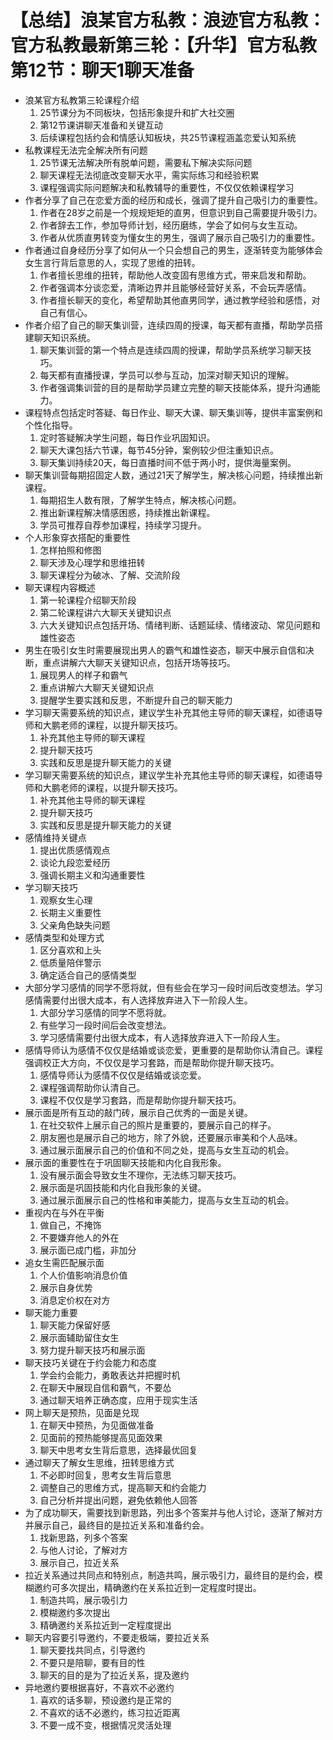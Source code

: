 # 【总结】浪某官方私教：浪迹官方私教：官方私教最新第三轮：【升华】官方私教第12节：聊天1聊天准备

-   浪某官方私教第三轮课程介绍
    1.  25节课分为不同板块，包括形象提升和扩大社交圈
    2.  第12节课讲聊天准备和关键互动
    3.  后续课程包括约会和情感认知板块，共25节课程涵盖恋爱认知系统
-   私教课程无法完全解决所有问题
    1.  25节课无法解决所有脱单问题，需要私下解决实际问题
    2.  聊天课程无法彻底改变聊天水平，需实际练习和经验积累
    3.  课程强调实际问题解决和私教辅导的重要性，不仅仅依赖课程学习
-   作者分享了自己在恋爱方面的经历和成长，强调了提升自己吸引力的重要性。
    1.  作者在28岁之前是一个规规矩矩的直男，但意识到自己需要提升吸引力。
    2.  作者辞去工作，参加导师计划，经历磨练，学会了如何与女生互动。
    3.  作者从优质直男转变为懂女生的男生，强调了展示自己吸引力的重要性。
-   作者通过自身经历分享了如何从一个只会想自己的男生，逐渐转变为能够体会女生言行背后意思的人，实现了思维的扭转。
    1.  作者擅长思维的扭转，帮助他人改变固有思维方式，带来启发和帮助。
    2.  作者强调本分谈恋爱，清晰边界并且能够经营好关系，不会玩弄感情。
    3.  作者擅长聊天的变化，希望帮助其他直男同学，通过教学经验和感悟，对自己有信心。
-   作者介绍了自己的聊天集训营，连续四周的授课，每天都有直播，帮助学员搭建聊天知识系统。
    1.  聊天集训营的第一个特点是连续四周的授课，帮助学员系统学习聊天技巧。
    2.  每天都有直播授课，学员可以参与互动，加深对聊天知识的理解。
    3.  作者强调集训营的目的是帮助学员建立完整的聊天技能体系，提升沟通能力。
-   课程特点包括定时答疑、每日作业、聊天大课、聊天集训等，提供丰富案例和个性化指导。
    1.  定时答疑解决学生问题，每日作业巩固知识。
    2.  聊天大课包括六节课，每节45分钟，案例较少但注重知识点。
    3.  聊天集训持续20天，每日直播时间不低于两小时，提供海量案例。
-   聊天集训营每期招固定人数，通过21天了解学生，解决核心问题，持续推出新课程。
    1.  每期招生人数有限，了解学生特点，解决核心问题。
    2.  推出新课程解决情感困惑，持续推出新课程。
    3.  学员可推荐自荐参加课程，持续学习提升。
-   个人形象穿衣搭配的重要性
    1.  怎样拍照和修图
    2.  聊天涉及心理学和思维扭转
    3.  聊天课程分为破冰、了解、交流阶段
-   聊天课程内容概述
    1.  第一轮课程介绍聊天阶段
    2.  第二轮课程讲六大聊天关键知识点
    3.  六大关键知识点包括开场、情绪判断、话题延续、情绪波动、常见问题和雄性姿态
-   男生在吸引女生时需要展现出男人的霸气和雄性姿态，聊天中展示自信和决断，重点讲解六大聊天关键知识点，包括开场等技巧。
    1.  展现男人的样子和霸气
    2.  重点讲解六大聊天关键知识点
    3.  提醒学生要实践和反思，不断提升自己的聊天能力
-   学习聊天需要系统的知识点，建议学生补充其他主导师的聊天课程，如德语导师和大鹏老师的课程，以提升聊天技巧。
    1.  补充其他主导师的聊天课程
    2.  提升聊天技巧
    3.  实践和反思是提升聊天能力的关键
-   学习聊天需要系统的知识点，建议学生补充其他主导师的聊天课程，如德语导师和大鹏老师的课程，以提升聊天技巧。
    1.  补充其他主导师的聊天课程
    2.  提升聊天技巧
    3.  实践和反思是提升聊天能力的关键
-   感情维持关键点
    1.  提出优质感情观点
    2.  谈论九段恋爱经历
    3.  强调长期主义和沟通重要性
-   学习聊天技巧
    1.  观察女生心理
    2.  长期主义重要性
    3.  父亲角色缺失问题
-   感情类型和处理方式
    1.  区分喜欢和上头
    2.  低质量陪伴警示
    3.  确定适合自己的感情类型
-   大部分学习感情的同学不愿将就，但有些会在学习一段时间后改变想法。学习感情需要付出很大成本，有人选择放弃进入下一阶段人生。
    1.  大部分学习感情的同学不愿将就。
    2.  有些学习一段时间后会改变想法。
    3.  学习感情需要付出很大成本，有人选择放弃进入下一阶段人生。
-   感情导师认为感情不仅仅是结婚或谈恋爱，更重要的是帮助你认清自己。课程强调校正大方向，不仅仅是学习套路，而是帮助你提升聊天技巧。
    1.  感情导师认为感情不仅仅是结婚或谈恋爱。
    2.  课程强调帮助你认清自己。
    3.  课程不仅仅是学习套路，而是帮助你提升聊天技巧。
-   展示面是所有互动的敲门砖，展示自己优秀的一面是关键。
    1.  在社交软件上展示自己的照片是重要的，要展示自己的样子。
    2.  朋友圈也是展示自己的地方，除了外貌，还要展示审美和个人品味。
    3.  通过展示面展示自己的价值和不同之处，提高与女生互动的机会。
-   展示面的重要性在于巩固聊天技能和内化自我形象。
    1.  没有展示面会导致女生不理你，无法练习聊天技巧。
    2.  展示面是巩固技能和内化自我形象的关键。
    3.  通过展示面展示自己的性格和审美能力，提高与女生互动的机会。
-   重视内在与外在平衡
    1.  做自己，不掩饰
    2.  不要嫌弃他人的外在
    3.  展示面已成门槛，非加分
-   追女生需匹配展示面
    1.  个人价值影响消息价值
    2.  展示自身优势
    3.  消息定价权在对方
-   聊天能力重要
    1.  聊天能力保留好感
    2.  展示面辅助留住女生
    3.  努力提升聊天技巧和展示面
-   聊天技巧关键在于约会能力和态度
    1.  学会约会能力，勇敢表达并把握时机
    2.  在聊天中展现自信和霸气，不要怂
    3.  通过聊天培养正确态度，应用于现实生活
-   网上聊天是预热，见面是兑现
    1.  在聊天中预热，为见面做准备
    2.  见面前的预热能够提高见面效果
    3.  聊天中思考女生背后意思，选择最优回复
-   通过聊天了解女生思维，扭转思维方式
    1.  不必即时回复，思考女生背后意思
    2.  调整自己的思维方式，提高聊天和约会能力
    3.  自己分析并提出问题，避免依赖他人回答
-   为了成功聊天，需要找到新思路，列出多个答案并与他人讨论，逐渐了解对方并展示自己，最终目的是拉近关系和准备约会。
    1.  找新思路，列多个答案
    2.  与他人讨论，了解对方
    3.  展示自己，拉近关系
-   拉近关系通过共同点和特别点，制造共鸣，展示吸引力，最终目的是约会，模糊邀约可多次提出，精确邀约在关系拉近到一定程度时提出。
    1.  制造共鸣，展示吸引力
    2.  模糊邀约多次提出
    3.  精确邀约关系拉近到一定程度提出
-   聊天内容要引导邀约，不要走极端，要拉近关系
    1.  聊天要找共同点，引导邀约
    2.  不要只是陪聊，要有目的性
    3.  聊天的目的是为了拉近关系，提及邀约
-   异地邀约要根据喜好，不喜欢不必邀约
    1.  喜欢的话多聊，预设邀约是正常的
    2.  不喜欢的话不必邀约，练习拉近距离
    3.  不要一成不变，根据情况灵活处理
